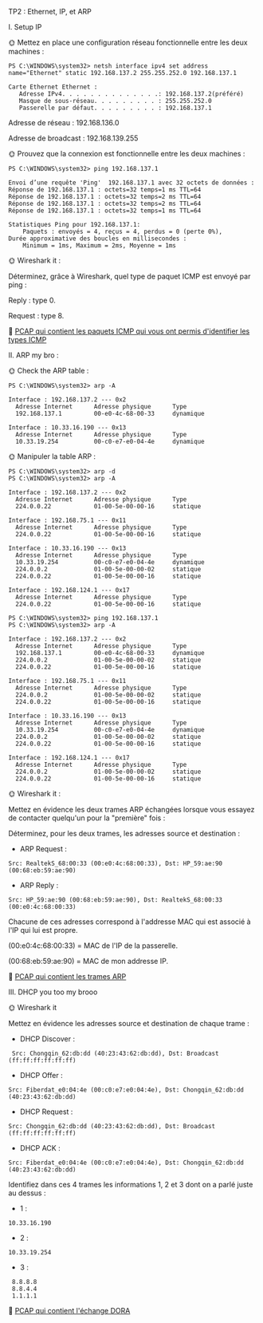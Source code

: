TP2 : Ethernet, IP, et ARP


I. Setup IP

🌞 Mettez en place une configuration réseau fonctionnelle entre les deux machines :
```
PS C:\WINDOWS\system32> netsh interface ipv4 set address name="Ethernet" static 192.168.137.2 255.255.252.0 192.168.137.1

Carte Ethernet Ethernet :
   Adresse IPv4. . . . . . . . . . . . . .: 192.168.137.2(préféré)
   Masque de sous-réseau. . . . . . . . . : 255.255.252.0
   Passerelle par défaut. . . . . . . . . : 192.168.137.1
```
Adresse de réseau : 192.168.136.0

Adresse de broadcast : 192.168.139.255


🌞 Prouvez que la connexion est fonctionnelle entre les deux machines :
```
PS C:\WINDOWS\system32> ping 192.168.137.1

Envoi d’une requête 'Ping'  192.168.137.1 avec 32 octets de données :
Réponse de 192.168.137.1 : octets=32 temps=1 ms TTL=64
Réponse de 192.168.137.1 : octets=32 temps=2 ms TTL=64
Réponse de 192.168.137.1 : octets=32 temps=2 ms TTL=64
Réponse de 192.168.137.1 : octets=32 temps=1 ms TTL=64

Statistiques Ping pour 192.168.137.1:
    Paquets : envoyés = 4, reçus = 4, perdus = 0 (perte 0%),
Durée approximative des boucles en millisecondes :
    Minimum = 1ms, Maximum = 2ms, Moyenne = 1ms
```


🌞 Wireshark it :

Déterminez, grâce à Wireshark, quel type de paquet ICMP est envoyé par ping :

Reply : type 0.

Request : type 8.


🦈 [PCAP qui contient les paquets ICMP qui vous ont permis d'identifier les types ICMP](Ping%20icmp.pcapng)



II. ARP my bro :

🌞 Check the ARP table :
```
PS C:\WINDOWS\system32> arp -A

Interface : 192.168.137.2 --- 0x2
  Adresse Internet      Adresse physique      Type
  192.168.137.1         00-e0-4c-68-00-33     dynamique

Interface : 10.33.16.190 --- 0x13
  Adresse Internet      Adresse physique      Type
  10.33.19.254          00-c0-e7-e0-04-4e     dynamique
```


🌞 Manipuler la table ARP :
```
PS C:\WINDOWS\system32> arp -d
PS C:\WINDOWS\system32> arp -A

Interface : 192.168.137.2 --- 0x2
  Adresse Internet      Adresse physique      Type
  224.0.0.22            01-00-5e-00-00-16     statique

Interface : 192.168.75.1 --- 0x11
  Adresse Internet      Adresse physique      Type
  224.0.0.22            01-00-5e-00-00-16     statique

Interface : 10.33.16.190 --- 0x13
  Adresse Internet      Adresse physique      Type
  10.33.19.254          00-c0-e7-e0-04-4e     dynamique
  224.0.0.2             01-00-5e-00-00-02     statique
  224.0.0.22            01-00-5e-00-00-16     statique

Interface : 192.168.124.1 --- 0x17
  Adresse Internet      Adresse physique      Type
  224.0.0.22            01-00-5e-00-00-16     statique
```
```
PS C:\WINDOWS\system32> ping 192.168.137.1
PS C:\WINDOWS\system32> arp -A

Interface : 192.168.137.2 --- 0x2
  Adresse Internet      Adresse physique      Type
  192.168.137.1         00-e0-4c-68-00-33     dynamique
  224.0.0.2             01-00-5e-00-00-02     statique
  224.0.0.22            01-00-5e-00-00-16     statique

Interface : 192.168.75.1 --- 0x11
  Adresse Internet      Adresse physique      Type
  224.0.0.2             01-00-5e-00-00-02     statique
  224.0.0.22            01-00-5e-00-00-16     statique

Interface : 10.33.16.190 --- 0x13
  Adresse Internet      Adresse physique      Type
  10.33.19.254          00-c0-e7-e0-04-4e     dynamique
  224.0.0.2             01-00-5e-00-00-02     statique
  224.0.0.22            01-00-5e-00-00-16     statique

Interface : 192.168.124.1 --- 0x17
  Adresse Internet      Adresse physique      Type
  224.0.0.2             01-00-5e-00-00-02     statique
  224.0.0.22            01-00-5e-00-00-16     statique
```


🌞 Wireshark it :

 Mettez en évidence les deux trames ARP échangées lorsque vous essayez de contacter quelqu'un pour la "première" fois :

Déterminez, pour les deux trames, les adresses source et destination :
- ARP Request :
```
Src: RealtekS_68:00:33 (00:e0:4c:68:00:33), Dst: HP_59:ae:90 (00:68:eb:59:ae:90)
```
- ARP Reply :
```
Src: HP_59:ae:90 (00:68:eb:59:ae:90), Dst: RealtekS_68:00:33 (00:e0:4c:68:00:33)
```
Chacune de ces adresses correspond à l'addresse MAC qui est associé à l'IP qui lui est propre. 

(00:e0:4c:68:00:33) = MAC de l'IP de la passerelle.

(00:68:eb:59:ae:90) = MAC de mon addresse IP.

🦈 [PCAP qui contient les trames ARP](./Ping%20arp.pcapng)



III. DHCP you too my brooo

🌞 Wireshark it

Mettez en évidence les adresses source et destination de chaque trame :

- DHCP Discover :
```
 Src: Chongqin_62:db:dd (40:23:43:62:db:dd), Dst: Broadcast (ff:ff:ff:ff:ff:ff)
```
- DHCP Offer :
```
Src: Fiberdat_e0:04:4e (00:c0:e7:e0:04:4e), Dst: Chongqin_62:db:dd (40:23:43:62:db:dd)
```
- DHCP Request :
```
Src: Chongqin_62:db:dd (40:23:43:62:db:dd), Dst: Broadcast (ff:ff:ff:ff:ff:ff)
```
- DHCP ACK : 
```
Src: Fiberdat_e0:04:4e (00:c0:e7:e0:04:4e), Dst: Chongqin_62:db:dd (40:23:43:62:db:dd)
```

Identifiez dans ces 4 trames les informations 1, 2 et 3 dont on a parlé juste au dessus :

- 1 :
```
10.33.16.190
```

- 2 :
```
10.33.19.254
```

- 3 :
```
 8.8.8.8
 8.8.4.4
 1.1.1.1
```

🦈 [PCAP qui contient l'échange DORA](DORA.pcapng)



